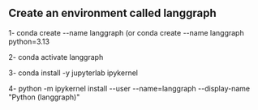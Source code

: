## Create an environment called langgraph

1- conda create --name langgraph   (or conda create --name langgraph python=3.13 

2- conda activate langgraph 

3-  conda install -y jupyterlab ipykernel 

4- python -m ipykernel install --user --name=langgraph --display-name "Python (langgraph)"